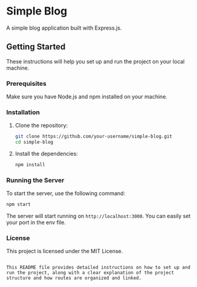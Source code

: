 
# Simple Blog

A simple blog application built with Express.js.

## Getting Started

These instructions will help you set up and run the project on your local machine.

### Prerequisites

Make sure you have Node.js and npm installed on your machine.

### Installation

1. Clone the repository:

   ```sh
   git clone https://github.com/your-username/simple-blog.git
   cd simple-blog
   ```

2. Install the dependencies:

   ```sh
   npm install
   ```

### Running the Server

To start the server, use the following command:

```sh
npm start
```

The server will start running on `http://localhost:3000`.
You can easily set your port in the env file.


### License

This project is licensed under the MIT License.
```

This README file provides detailed instructions on how to set up and run the project, along with a clear explanation of the project structure and how routes are organized and linked.